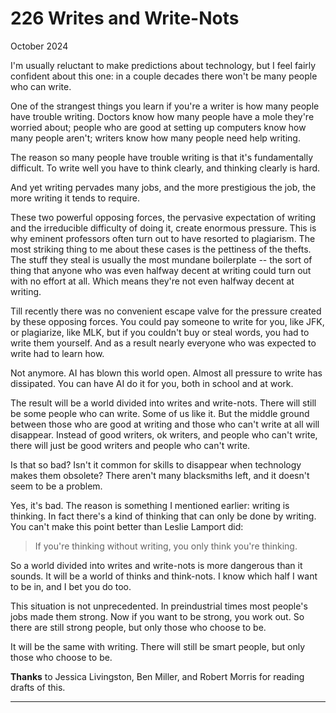 # 226 Writes and Write-Nots


  
 
  
 October 2024   
  
 I'm usually reluctant to make predictions about technology, but I feel fairly confident about this one: in a couple decades there won't be many people who can write.   
  
 One of the strangest things you learn if you're a writer is how many people have trouble writing. Doctors know how many people have a mole they're worried about; people who are good at setting up computers know how many people aren't; writers know how many people need help writing.   
  
 The reason so many people have trouble writing is that it's fundamentally difficult. To write well you have to think clearly, and thinking clearly is hard.   
  
 And yet writing pervades many jobs, and the more prestigious the job, the more writing it tends to require.   
  
 These two powerful opposing forces, the pervasive expectation of writing and the irreducible difficulty of doing it, create enormous pressure. This is why eminent professors often turn out to have resorted to plagiarism. The most striking thing to me about these cases is the pettiness of the thefts. The stuff they steal is usually the most mundane boilerplate -- the sort of thing that anyone who was even halfway decent at writing could turn out with no effort at all. Which means they're not even halfway decent at writing.   
  
 Till recently there was no convenient escape valve for the pressure created by these opposing forces. You could pay someone to write for you, like JFK, or plagiarize, like MLK, but if you couldn't buy or steal words, you had to write them yourself. And as a result nearly everyone who was expected to write had to learn how.   
  
 Not anymore. AI has blown this world open. Almost all pressure to write has dissipated. You can have AI do it for you, both in school and at work.   
  
 The result will be a world divided into writes and write-nots. There will still be some people who can write. Some of us like it. But the middle ground between those who are good at writing and those who can't write at all will disappear. Instead of good writers, ok writers, and people who can't write, there will just be good writers and people who can't write.   
  
 Is that so bad? Isn't it common for skills to disappear when technology makes them obsolete? There aren't many blacksmiths left, and it doesn't seem to be a problem.   
  
 Yes, it's bad. The reason is something I mentioned earlier: writing is thinking. In fact there's a kind of thinking that can only be done by writing. You can't make this point better than Leslie Lamport did:   
  
 > If you're thinking without writing, you only think you're thinking. 

 So a world divided into writes and write-nots is more dangerous than it sounds. It will be a world of thinks and think-nots. I know which half I want to be in, and I bet you do too.   
  
 This situation is not unprecedented. In preindustrial times most people's jobs made them strong. Now if you want to be strong, you work out. So there are still strong people, but only those who choose to be.   
  
 It will be the same with writing. There will still be smart people, but only those who choose to be.   
  
 
  
 
  
 
  
 
  
 
  
 
  
 
  
 
  
 **Thanks** to Jessica Livingston, Ben Miller, and Robert Morris for reading drafts of this.   
  
 
  
 
  
 
  
 

 
* * *
 

 

